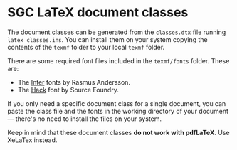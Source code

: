 # SGC LaTeX document classes

The document classes can be generated from the `classes.dtx` file running `latex classes.ins`.
You can install them on your system copying the contents of the `texmf` folder to your local `texmf` folder.

There are some required font files included in the `texmf/fonts` folder. These are:
- The [Inter](https://rsms.me/inter/) fonts by Rasmus Andersson.
- The [Hack](https://sourcefoundry.org/hack/) font by Source Foundry.

If you only need a specific document class for a single document, you can paste the class file and the fonts in the working directory of your document –– there's no need to install the files on your system.

Keep in mind that these document classes **do not work with pdfLaTeX**. Use XeLaTex instead.
